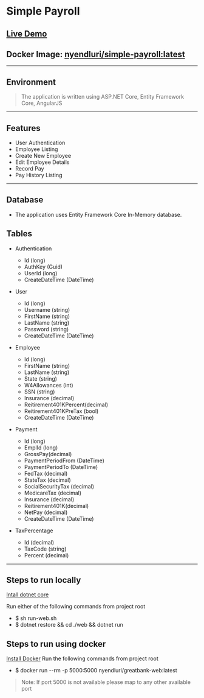 # Simple Payroll

## [Live Demo](http://ec2-107-22-40-48.compute-1.amazonaws.com/)

## Docker Image: [nyendluri/simple-payroll:latest](https://hub.docker.com/r/nyendluri/simple-payroll/)

----

## Environment

> The application is written using ASP.NET Core, Entity Framework Core, AngularJS

----

## Features

* User Authentication
* Employee Listing
* Create New Employee
* Edit Employee Details
* Record Pay
* Pay History Listing

----

## Database

* The application uses Entity Framework Core In-Memory database.

## Tables

* Authentication
  * Id (long)
  * AuthKey (Guid)
  * UserId (long)
  * CreateDateTime (DateTime)
  
* User
  * Id (long)
  * Username (string)
  * FirstName (string)
  * LastName (string)
  * Password (string)
  * CreateDateTime (DateTime)
  
* Employee
  * Id (long)
  * FirstName (string)
  * LastName (string)
  * State (string)
  * W4Allowances (int)
  * SSN (string)
  * Insurance (decimal)
  * Reitirement401KPercent(decimal)
  * Reitirement401KPreTax (bool)
  * CreateDateTime (DateTime)
* Payment
  * Id (long)
  * EmplId (long)
  * GrossPay(decimal)
  * PaymentPeriodFrom (DateTime)
  * PaymentPeriodTo (DateTime)
  * FedTax (decimal)
  * StateTax (decimal)
  * SocialSecurityTax (decimal)
  * MedicareTax (decimal)
  * Insurance (decimal)
  * Reitirement401K(decimal)
  * NetPay (decimal)
  * CreateDateTime (DateTime)
* TaxPercentage
  * Id (decimal)
  * TaxCode (string)
  * Percent (decimal)

----

## Steps to run locally

[Intall dotnet core](https://www.microsoft.com/net/core?WT.mc_id=Blog_CENews_Announce_CEA#windowsvs2017)

Run either of the following commands from project root

* $ sh run-web.sh
* $ dotnet restore && cd ./web && dotnet run

## Steps to run using docker

[Install Docker](https://docs.docker.com/engine/installation/#desktop)
Run the following commands from project root

* $ docker run --rm -p 5000:5000 nyendluri/greatbank-web:latest

> Note: If port 5000 is not available please map to any other available port